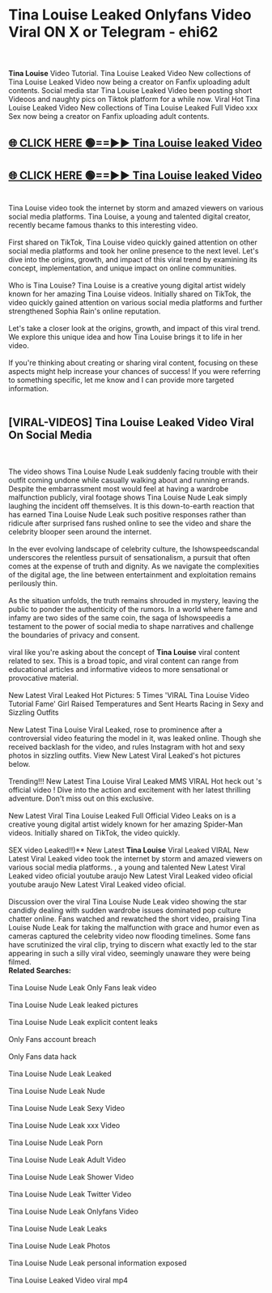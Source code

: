 <h1> Tina Louise Leaked Onlyfans Video Viral ON X or Telegram - ehi62 </h1>

# 
<br>
<strong>Tina Louise</strong> Video Tutorial. Tina Louise Leaked Video New collections of  Tina Louise Leaked Video now being a creator on Fanfix uploading adult contents. Social media star Tina Louise Leaked Video been posting short Videoos and naughty pics on Tiktok platform for a while now. Viral Hot Tina Louise Leaked Video New collections of Tina Louise Leaked Full Video xxx Sex now being a creator on Fanfix uploading adult contents.
<br>

## [🌐 CLICK HERE 🟢==►► Tina Louise leaked Video ](https://onlyclips.site?title=Tina_Louise&ref=git)


## [🌐 CLICK HERE 🟢==►► Tina Louise leaked Video ](https://onlyclips.site?title=Tina_Louise&ref=git)

<br>
Tina Louise video took the internet by storm and amazed viewers on various social media platforms. Tina Louise, a young and talented digital creator, recently became famous thanks to this interesting video.
<br><br>
First shared on TikTok, Tina Louise video quickly gained attention on other social media platforms and took her online presence to the next level. Let's dive into the origins, growth, and impact of this viral trend by examining its concept, implementation, and unique impact on online communities.
<br><br>
Who is Tina Louise? Tina Louise is a creative young digital artist widely known for her amazing Tina Louise videos. Initially shared on TikTok, the video quickly gained attention on various social media platforms and further strengthened Sophia Rain's online reputation.
<br><br>
Let's take a closer look at the origins, growth, and impact of this viral trend. We explore this unique idea and how Tina Louise brings it to life in her video.
<br><br>
If you're thinking about creating or sharing viral content, focusing on these aspects might help increase your chances of success! If you were referring to something specific, let me know and I can provide more targeted information.
<br><br>
<h2>[VIRAL-VIDEOS] Tina Louise Leaked Video Viral On Social Media</h2>
<br><br>
The video shows Tina Louise Nude Leak suddenly facing trouble with their outfit coming undone while casually walking about and running errands. Despite the embarrassment most would feel at having a wardrobe malfunction publicly, viral footage shows Tina Louise Nude Leak simply laughing the incident off themselves. It is this down-to-earth reaction that has earned Tina Louise Nude Leak such positive responses rather than ridicule after surprised fans rushed online to see the video and share the celebrity blooper seen around the internet.
<br><br>
In the ever evolving landscape of celebrity culture, the Ishowspeedscandal underscores the relentless pursuit of sensationalism, a pursuit that often comes at the expense of truth and dignity. As we navigate the complexities of the digital age, the line between entertainment and exploitation remains perilously thin.
<br><br>
As the situation unfolds, the truth remains shrouded in mystery, leaving the public to ponder the authenticity of the rumors. In a world where fame and infamy are two sides of the same coin, the saga of Ishowspeedis a testament to the power of social media to shape narratives and challenge the boundaries of privacy and consent.
<br><br>
viral like you're asking about the concept of <strong>Tina Louise</strong> viral content related to sex. This is a broad topic, and viral content can range from educational articles and informative videos to more sensational or provocative material.
<br><br>
New Latest Viral Leaked Hot Pictures: 5 Times 'VIRAL Tina Louise Video Tutorial Fame' Girl Raised Temperatures and Sent Hearts Racing in Sexy and Sizzling Outfits
<br><br>
New Latest Tina Louise Viral Leaked, rose to prominence after a controversial video featuring the model in it, was leaked online. Though she received backlash for the video, and rules Instagram with hot and sexy photos in sizzling outfits. View New Latest Viral Leaked's hot pictures below.
<br><br>
Trending!!! New Latest Tina Louise Viral Leaked MMS VIRAL Hot heck out 's official video ! Dive into the action and excitement with her latest thrilling adventure. Don't miss out on this exclusive.
<br><br>
New Latest Viral Tina Louise Leaked Full Official Video Leaks on  is a creative young digital artist widely known for her amazing Spider-Man videos. Initially shared on TikTok, the video quickly.
<br><br>
SEX video Leaked!!)** New Latest <strong>Tina Louise</strong> Viral Leaked VIRAL New Latest Viral Leaked video took the internet by storm and amazed viewers on various social media platforms. , a young and talented New Latest Viral Leaked video oficial youtube araujo New Latest Viral Leaked video oficial youtube araujo New Latest Viral Leaked video oficial.
<br><br>
Discussion over the viral Tina Louise Nude Leak video showing the star candidly dealing with sudden wardrobe issues dominated pop culture chatter online. Fans watched and rewatched the short video, praising Tina Louise Nude Leak for taking the malfunction with grace and humor even as cameras captured the celebrity video now flooding timelines. Some fans have scrutinized the viral clip, trying to discern what exactly led to the star appearing in such a silly viral video, seemingly unaware they were being filmed.
<br>
<strong>Related Searches:</strong>
<br><br>
Tina Louise Nude Leak Only Fans leak video
<br><br>
Tina Louise Nude Leak leaked pictures
<br><br>
Tina Louise Nude Leak explicit content leaks
<br><br>
Only Fans account breach
<br><br>
Only Fans data hack
<br><br>
Tina Louise Nude Leak Leaked
<br><br>
Tina Louise Nude Leak Nude
<br><br>
Tina Louise Nude Leak Sexy Video
<br><br>
Tina Louise Nude Leak xxx Video
<br><br>
Tina Louise Nude Leak Porn
<br><br>
Tina Louise Nude Leak Adult Video
<br><br>
Tina Louise Nude Leak Shower Video
<br><br>
Tina Louise Nude Leak Twitter Video
<br><br>
Tina Louise Nude Leak Onlyfans Video
<br><br>
Tina Louise Nude Leak Leaks
<br><br>
Tina Louise Nude Leak Photos
<br><br>
Tina Louise Nude Leak personal information exposed
<br><br>
Tina Louise Leaked Video viral mp4